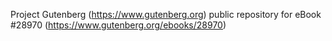 Project Gutenberg (https://www.gutenberg.org) public repository for eBook #28970 (https://www.gutenberg.org/ebooks/28970)

